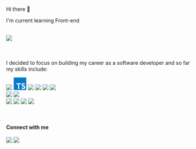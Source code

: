 


Hi there 👋

<span >I'm current learning Front-end</span>
<br>
<br>

<div  align="left">
  <img  height="150em" src="https://github-readme-stats.vercel.app/api?username=phpaulohenrique&count_private=true&show_icons=true&theme=github_dark"/>
  
</div>
<br>
<br>



<div align="left">
  
  <p font-size="100px">I decided to focus on building my career as a software developer and so far my skills include:<p>
  
  <img width="35px" src="https://cdn.jsdelivr.net/gh/devicons/devicon/icons/javascript/javascript-plain.svg" />
  <img width="35px" src="https://github.com/devicons/devicon/blob/v2.15.1/icons/typescript/typescript-original.svg" />
  <img width="35px"  src="https://cdn.jsdelivr.net/gh/devicons/devicon/icons/css3/css3-plain.svg" />
  <img width="35px" src="https://cdn.jsdelivr.net/gh/devicons/devicon/icons/html5/html5-plain.svg" />
  <img width="35px" src="https://cdn.jsdelivr.net/gh/devicons/devicon/icons/react/react-original.svg" />
  <img width="35px" src="https://cdn.jsdelivr.net/gh/devicons/devicon/icons/nextjs/nextjs-original.svg" />
  <br>
  <img width="35px" src="https://cdn.jsdelivr.net/gh/devicons/devicon/icons/sass/sass-original.svg" />
  <img width="35px" src="https://cdn.jsdelivr.net/gh/devicons/devicon/icons/tailwindcss/tailwindcss-plain.svg"  />
  <br>
  
  <img width="35px" src="https://cdn.jsdelivr.net/gh/devicons/devicon/icons/firebase/firebase-plain.svg"  />
  <img width="35px" src="https://cdn.jsdelivr.net/gh/devicons/devicon/icons/figma/figma-original.svg"  />
  <img width="35px" src="https://cdn.jsdelivr.net/gh/devicons/devicon/icons/git/git-original.svg"   />
  <img width="35px" src="https://cdn.jsdelivr.net/gh/devicons/devicon/icons/github/github-original.svg"    />
  
          
  
  
  

</div>
<br>

<h4>Connect with me</h4>
  
<a    href="https://www.linkedin.com/in/paulo-henrique-melo-857965187/" target="_blank"><img height="25px" src="https://camo.githubusercontent.com/f0bb5df0c29c439fd3fba76b4cbb984678701b1021c7091b55ec8d0e6e7eed95/68747470733a2f2f696d672e736869656c64732e696f2f62616467652f4c696e6b6564496e2d626c75653f7374796c653d666c61742d737175617265266c6f676f3d4c696e6b6564696e266c6f676f436f6c6f723d7768697465" target="_blank"/></a>
<a   href="https://www.instagram.com/ph_paulohmelo/" target="_blank"><img height="25px"  src="https://camo.githubusercontent.com/3fd4f53e59862d3d8d6aaf911d3edcf3b077a7a26ca0923934b6bcd45c30d517/68747470733a2f2f696d672e736869656c64732e696f2f62616467652f496e7374616772616d2d6534343035663f7374796c653d666f722d7468652d6261646765266c6f676f3d696e7374616772616d266c6f676f436f6c6f723d7768697465" target="_blank"/></a>
  
  
  
  
